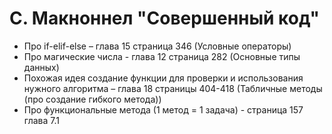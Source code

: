 # С. Макноннел "Совершенный код"

* Про if-elif-else – глава 15 страница 346 (Условные операторы)
* Про магические числа - глава 12 страница 282 (Основные типы данных)
* Похожая идея создание функции для проверки и использования нужного алгоритма – глава 18 страницы 404-418 (Табличные методы (про создание гибкого метода))
* Про функциональные метода (1 метод = 1 задача) - страница 157 глава 7.1
